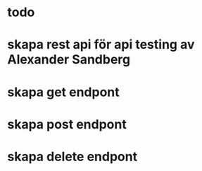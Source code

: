 # todo 
# skapa rest api för api testing av Alexander Sandberg
# skapa get endpont 
# skapa post endpont 
# skapa delete endpont 


